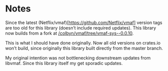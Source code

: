 # Notes
Since the latest (Netflix/vmaf)[https://github.com/Netflix/vmaf] version tags are too old for this library (doesn’t include required updates). This library now builds from a fork at [/colbyn/vmaf/tree/vmaf-sys--0.0.10](https://github.com/colbyn/vmaf/tree/vmaf-sys--0.0.10).

This is what I should have done originally. Now all old versions on crates.io won’t build, since originally this library built directly from the master branch.

My original intention was not bottlenecking downstream updates from libvmaf. Since this library itself my get sporadic updates. 
